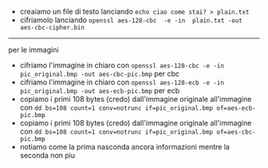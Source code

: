 - creaiamo un file di testo lanciando `echo ciao come stai? > plain.txt`
- cifriamolo lanciando `openssl aes-128-cbc  -e -in  plain.txt -out aes-cbc-cipher.bin`


--- 
per le immagini

- cifriamo l'immagine in chiaro con `openssl aes-128-cbc -e -in pic_original.bmp -out aes-cbc-pic.bmp` per cbc 
- cifriamo l'immagine in chiaro con `openssl aes-128-ecb -e -in pic_original.bmp -out aes-ecb-pic.bmp` per ecb
- copiamo i primi 108 bytes (credo) dall'immagine originale all'immagine con `dd bs=108 count=1 conv=notrunc if=pic_original.bmp of=aes-ecb-pic.bmp`
- copiamo i primi 108 bytes (credo) dall'immagine originale all'immagine con `dd bs=108 count=1 conv=notrunc if=pic_original.bmp of=aes-cbc-pic.bmp`
- notiamo come la prima nasconda ancora informazioni mentre la seconda non piu 

